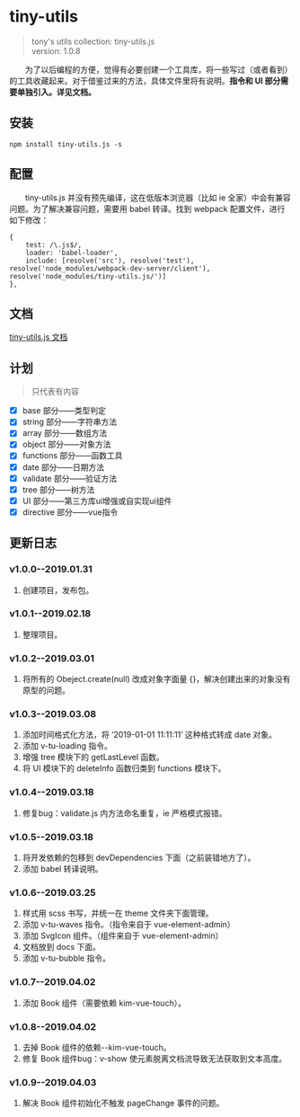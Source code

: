 # tiny-utils

> tony's utils collection: tiny-utils.js <br>
> version: 1.0.8

&emsp;&emsp;为了以后编程的方便，觉得有必要创建一个工具库，将一些写过（或者看到）的工具收藏起来。对于借鉴过来的方法，具体文件里将有说明。**指令和 UI 部分需要单独引入。详见文档。**

## 安装
```
npm install tiny-utils.js -s
```

## 配置
&emsp;&emsp;tiny-utils.js 并没有预先编译，这在低版本浏览器（比如 ie 全家）中会有兼容问题。为了解决兼容问题，需要用 babel 转译。找到 webpack 配置文件，进行如下修改：
```
{
    test: /\.js$/,
    loader: 'babel-loader',
    include: [resolve('src'), resolve('test'), resolve('node_modules/webpack-dev-server/client'), resolve('node_modules/tiny-utils.js/')]
},
```

## 文档

[tiny-utils.js 文档](./docs)

## 计划
> 只代表有内容
- [x] base 部分——类型判定
- [x] string 部分——字符串方法
- [x] array 部分——数组方法
- [x] object 部分——对象方法
- [x] functions 部分——函数工具
- [x] date 部分——日期方法
- [x] validate 部分——验证方法
- [x] tree 部分——树方法
- [x] UI 部分——第三方库ui增强或自实现ui组件
- [x] directive 部分——vue指令

## 更新日志
### v1.0.0--2019.01.31
1. 创建项目，发布包。

### v1.0.1--2019.02.18
1. 整理项目。

### v1.0.2--2019.03.01
1. 将所有的 Obeject.create(null) 改成对象字面量 {}，解决创建出来的对象没有原型的问题。

### v1.0.3--2019.03.08
1. 添加时间格式化方法，将 ‘2019-01-01 11:11:11’ 这种格式转成 date 对象。
2. 添加 v-tu-loading 指令。
3. 增强 tree 模块下的 getLastLevel 函数。
4. 将 UI 模块下的 deleteInfo 函数归类到 functions 模块下。

### v1.0.4--2019.03.18
1. 修复bug：validate.js 内方法命名重复，ie 严格模式报错。

### v1.0.5--2019.03.18
1. 将开发依赖的包移到 devDependencies 下面（之前装错地方了）。
2. 添加 babel 转译说明。

### v1.0.6--2019.03.25
1. 样式用 scss 书写，并统一在 theme 文件夹下面管理。
2. 添加 v-tu-waves 指令。（指令来自于 vue-element-admin）
3. 添加 SvgIcon 组件。（组件来自于 vue-element-admin）
4. 文档放到 docs 下面。
5. 添加 v-tu-bubble 指令。

### v1.0.7--2019.04.02
1. 添加 Book 组件（需要依赖 kim-vue-touch）。

### v1.0.8--2019.04.02
1. 去掉 Book 组件的依赖--kim-vue-touch。
2. 修复 Book 组件bug：v-show 使元素脱离文档流导致无法获取到文本高度。

### v1.0.9--2019.04.03
1. 解决 Book 组件初始化不触发 pageChange 事件的问题。